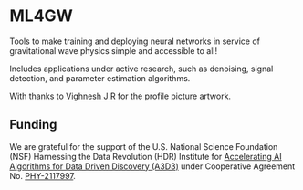 # ML4GW

Tools to make training and deploying neural networks in service of gravitational wave physics simple and accessible to all!

Includes applications under active research, such as denoising, signal detection, and parameter estimation algorithms.

With thanks to [Vighnesh J R](https://sites.google.com/view/vighneshjr-personal-page/home) for the profile picture artwork.

## Funding
We are grateful for the support of the U.S. National Science Foundation (NSF) Harnessing the Data Revolution (HDR) Institute for <a href="https://a3d3.ai">Accelerating AI Algorithms for Data Driven Discovery (A3D3)</a> under Cooperative Agreement No. <a href="https://www.nsf.gov/awardsearch/showAward?AWD_ID=2117997">PHY-2117997</a>.
